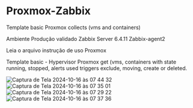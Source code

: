 # Proxmox-Zabbix
Template basic Proxmox collects (vms and containers)

Ambiente Produção validado Zabbix Server 6.4.11 Zabbix-agent2

Leia o arquivo instrução de uso Proxmox

Template basic - Hypervisor Proxmox get (vms, containers with state running, stopped, alerts used triggers exclude, moving, create or deleted.

![Captura de Tela 2024-10-16 às 07 44 32](https://github.com/user-attachments/assets/722ac4ae-8815-4bf8-93c3-aef35d9267d2)
![Captura de Tela 2024-10-16 às 07 35 01](https://github.com/user-attachments/assets/46042918-5031-44ae-a9a9-486727d36561)
![Captura de Tela 2024-10-16 às 07 29 22](https://github.com/user-attachments/assets/1d085ec8-a433-4a49-a3f9-b8ad5bbdf63f)
![Captura de Tela 2024-10-16 às 07 37 36](https://github.com/user-attachments/assets/c8676462-dafb-45de-b96b-bdf5c2c4000b)
